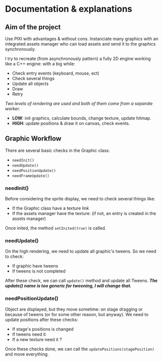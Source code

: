 # Documentation & explanations

## Aim of the project
Use PIXI with advantages & without cons. Instanciate many graphics with an integrated assets manager who can load assets and send it to the 
graphics synchronously.

I try to recreate (from asynchronously pattern) a fully 2D engine working like a C++ engine: with a big while:
- Check entry events (keyboard, mouse, ect)
- Check several things
- Update all objects
- Draw
- Retry

_Two levels of rendering are used and both of them come from a separate worker._
- **LOW**: init graphics, calculate bounds, change texture, update hitmap.
- **HIGH**: update positions & draw it on canvas, check events.

## Graphic Workflow
There are several basic checks in the Graphic class:
- ```needInit()```
- ```needUpdate()```
- ```needPositionUpdate()```
- ```needFrameUpdate()```

### needInit()
Before considering the sprite display, we need to check several things like:
- If the Graphic class have a texture link
- If the assets manager have the texture: (if not, an entry is created in the assets manager)

Once inited, the method ``setInited(true)`` is called.

### needUpdate()
On the high rendering, we need to update all graphic's tweens. So we need to check:
- If graphic have tweens
- If tweens is not completed

After these check, we can call ``update()`` method and update all Tweens. ***The update() name is too generic for tweening, I will change that.***

### needPositionUpdate()
Object are displayed, but they move sometime: on stage dragging or because of tweens (or for some other reason, but anyway). We need to update 
positions after these checks:
- If stage's positions is changed
- If tweens need it
- If a new texture need it ?

Once these checks done, we can call the ``updatePositions(stagePosition)`` and move everything.

